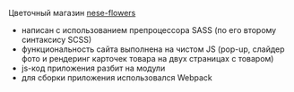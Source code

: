 Цветочный магазин 
[nese-flowers](https://lidasharova.github.io/nese-flowers/)

- написан с использованием препроцессора SASS
(по его второму синтаксису SCSS)
- функциональность сайта выполнена на чистом JS (pop-up, слайдер фото и рендеринг карточек товара на двух страницах с товаром)
- js-код приложения разбит на модули
- для сборки приложения использовался Webpack

